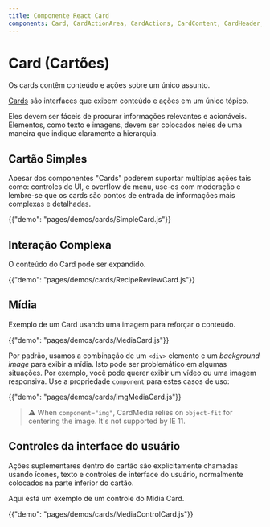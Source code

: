 ```yaml
---
title: Componente React Card
components: Card, CardActionArea, CardActions, CardContent, CardHeader, CardMedia, Collapse, Paper
---
```


# Card (Cartões)

<p class="description">Os cards contêm conteúdo e ações sobre um único assunto.</p>

[Cards](https://material.io/design/components/cards.html) são interfaces que exibem conteúdo e ações em um único tópico.

Eles devem ser fáceis de procurar informações relevantes e acionáveis. Elementos, como texto e imagens, devem ser colocados neles de uma maneira que indique claramente a hierarquia.

## Cartão Simples

Apesar dos componentes "Cards" poderem suportar múltiplas ações tais como: controles de UI, e overflow de menu, use-os com moderação e lembre-se que os cards são pontos de entrada de informações mais complexas e detalhadas.

{{"demo": "pages/demos/cards/SimpleCard.js"}}

## Interação Complexa

O conteúdo do Card pode ser expandido.

{{"demo": "pages/demos/cards/RecipeReviewCard.js"}}

## Mídia

Exemplo de um Card usando uma imagem para reforçar o conteúdo.

{{"demo": "pages/demos/cards/MediaCard.js"}}

Por padrão, usamos a combinação de um `<div>` elemento e um *background image* para exibir a mídia. Isto pode ser problemático em algumas situações. Por exemplo, você pode querer exibir um vídeo ou uma imagem responsiva. Use a propriedade `component` para estes casos de uso:

{{"demo": "pages/demos/cards/ImgMediaCard.js"}}

> ⚠️ When `component="img"`, CardMedia relies on `object-fit` for centering the image. It's not supported by IE 11.

## Controles da interface do usuário

Ações suplementares dentro do cartão são explicitamente chamadas usando ícones, texto e controles de interface do usuário, normalmente colocados na parte inferior do cartão.

Aqui está um exemplo de um controle do Mídia Card.

{{"demo": "pages/demos/cards/MediaControlCard.js"}}